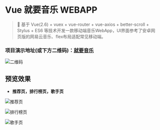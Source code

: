 # Vue 就要音乐 WEBAPP

> 🎹 基于 Vue(2.6) + vuex + vue-router + vue-axios + better-scroll + Stylus + ES6 等技术开发一款移动端音乐WebApp，UI界面参考了安卓网页版的网易云音乐、flex布局适配常见移动端。

### 项目演示地址(或下方二维码)：[就要音乐](http://music.cxp853.top "就要音乐")
![二维码](http://tu.cxp853.top/images/2020/07/29/QRcode_SP--3.md.jpg)


## 预览效果

- **推荐页，排行榜页，歌手页**

![推荐页](http://tu.cxp853.top/images/2020/07/29/9c30ffa615a07b6f5f266b5760ed08b.md.png "推荐页")

![排行榜页](http://tu.cxp853.top/images/2020/07/29/b3fd5a2865bbb526c2c6fd81f7445be.md.png "排行榜页")

![歌手页](http://tu.cxp853.top/images/2020/07/29/845063c20a65fc69d351e81bd1d0f6d.md.png "歌手页")

